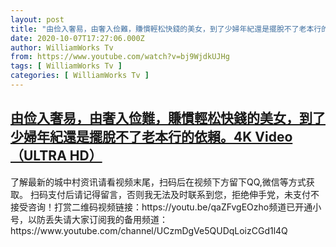 ```yaml
---
layout: post
title: "由俭入奢易，由奢入俭難，賺慣輕松快錢的美女，到了少婦年紀還是擺脫不了老本行的依賴。4K Video （ULTRA HD）"
date: 2020-10-07T17:27:06.000Z
author: WilliamWorks Tv
from: https://www.youtube.com/watch?v=bj9WjdkUJHg
tags: [ WilliamWorks Tv ]
categories: [ WilliamWorks Tv ]
---
```

<!--1602091626000-->
[由俭入奢易，由奢入俭難，賺慣輕松快錢的美女，到了少婦年紀還是擺脫不了老本行的依賴。4K Video （ULTRA HD）](https://www.youtube.com/watch?v=bj9WjdkUJHg)
------

<div>
了解最新的城中村资讯请看视频末尾，扫码后在视频下方留下QQ,微信等方式获取。 扫码支付后请记得留言，否则我无法及时联系到您，拒绝伸手党，未支付不接受咨询！打赏二维码视频链接：https://youtu.be/qaZFvgEOzho频道已开通小号，以防丢失请大家订阅我的备用频道：https://www.youtube.com/channel/UCzmDgVe5QUDqLoizCGd1l4Q
</div>
